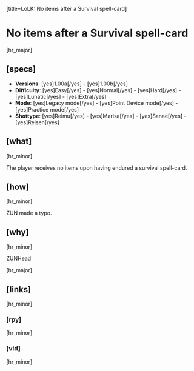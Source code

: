 [title=LoLK: No items after a Survival spell-card]
# No items after a Survival spell-card
[hr_major]
## [specs]

* **Versions**: [yes]1.00a[/yes] - [yes]1.00b[/yes]
* **Difficulty**: [yes]Easy[/yes] - [yes]Normal[/yes] - [yes]Hard[/yes] - [yes]Lunatic[/yes] - [yes]Extra[/yes]
* **Mode**: [yes]Legacy mode[/yes] - [yes]Point Device mode[/yes] - [yes]Practice mode[/yes]
* **Shottype**: [yes]Reimu[/yes] - [yes]Marisa[/yes] - [yes]Sanae[/yes] - [yes]Reisen[/yes]


## [what] 
[hr_minor]

The player receives no items upon having endured a survival spell-card.
## [how]
[hr_minor]

ZUN made a typo.

## [why]
[hr_minor]

ZUNHead

[hr_major]
## [links]
[hr_minor]
### [rpy]
[hr_minor]
### [vid]
[hr_minor]
